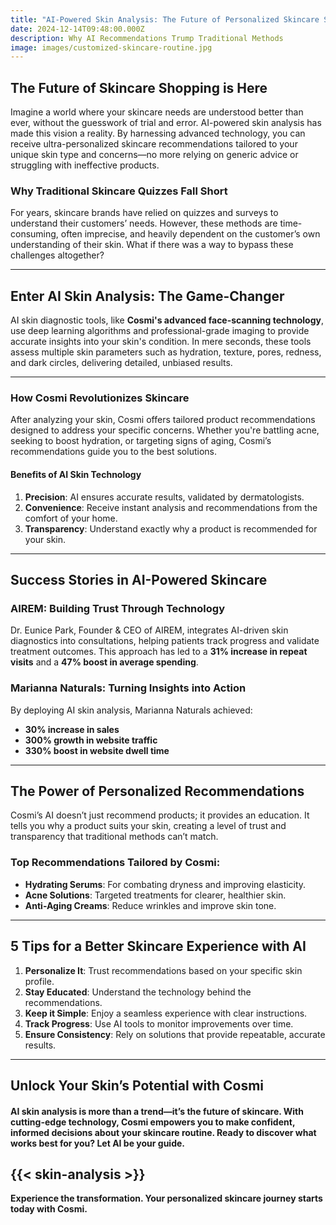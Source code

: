 ```yaml
---
title: "AI-Powered Skin Analysis: The Future of Personalized Skincare Solutions"
date: 2024-12-14T09:48:00.000Z
description: Why AI Recommendations Trump Traditional Methods
image: images/customized-skincare-routine.jpg
---
```

## The Future of Skincare Shopping is Here  
Imagine a world where your skincare needs are understood better than ever, without the guesswork of trial and error. AI-powered skin analysis has made this vision a reality. By harnessing advanced technology, you can receive ultra-personalized skincare recommendations tailored to your unique skin type and concerns—no more relying on generic advice or struggling with ineffective products.

### Why Traditional Skincare Quizzes Fall Short  
For years, skincare brands have relied on quizzes and surveys to understand their customers’ needs. However, these methods are time-consuming, often imprecise, and heavily dependent on the customer’s own understanding of their skin. What if there was a way to bypass these challenges altogether?

---

## Enter AI Skin Analysis: The Game-Changer  

AI skin diagnostic tools, like **Cosmi's advanced face-scanning technology**, use deep learning algorithms and professional-grade imaging to provide accurate insights into your skin's condition. In mere seconds, these tools assess multiple skin parameters such as hydration, texture, pores, redness, and dark circles, delivering detailed, unbiased results.

---

### How Cosmi Revolutionizes Skincare  

After analyzing your skin, Cosmi offers tailored product recommendations designed to address your specific concerns. Whether you're battling acne, seeking to boost hydration, or targeting signs of aging, Cosmi’s recommendations guide you to the best solutions.  

#### **Benefits of AI Skin Technology**  
1. **Precision**: AI ensures accurate results, validated by dermatologists.  
2. **Convenience**: Receive instant analysis and recommendations from the comfort of your home.  
3. **Transparency**: Understand exactly why a product is recommended for your skin.  

---

## Success Stories in AI-Powered Skincare  

### AIREM: Building Trust Through Technology  
Dr. Eunice Park, Founder & CEO of AIREM, integrates AI-driven skin diagnostics into consultations, helping patients track progress and validate treatment outcomes. This approach has led to a **31% increase in repeat visits** and a **47% boost in average spending**.  

### Marianna Naturals: Turning Insights into Action  
By deploying AI skin analysis, Marianna Naturals achieved:  
- **30% increase in sales**  
- **300% growth in website traffic**  
- **330% boost in website dwell time**  

---

## The Power of Personalized Recommendations  

Cosmi’s AI doesn’t just recommend products; it provides an education. It tells you why a product suits your skin, creating a level of trust and transparency that traditional methods can’t match.  

### Top Recommendations Tailored by Cosmi:
- **Hydrating Serums**: For combating dryness and improving elasticity.  
- **Acne Solutions**: Targeted treatments for clearer, healthier skin.  
- **Anti-Aging Creams**: Reduce wrinkles and improve skin tone.  

---

## 5 Tips for a Better Skincare Experience with AI  

1. **Personalize It**: Trust recommendations based on your specific skin profile.  
2. **Stay Educated**: Understand the technology behind the recommendations.  
3. **Keep it Simple**: Enjoy a seamless experience with clear instructions.  
4. **Track Progress**: Use AI tools to monitor improvements over time.  
5. **Ensure Consistency**: Rely on solutions that provide repeatable, accurate results.

---

## Unlock Your Skin’s Potential with Cosmi  

#### AI skin analysis is more than a trend—it’s the future of skincare. With cutting-edge technology, Cosmi empowers you to make confident, informed decisions about your skincare routine. Ready to discover what works best for you? Let AI be your guide.
{{< skin-analysis >}}
---

**Experience the transformation. Your personalized skincare journey starts today with Cosmi.**
